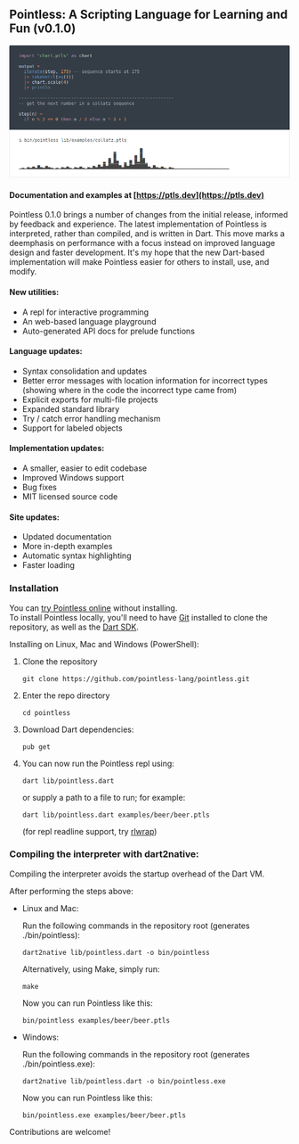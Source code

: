 ## Pointless: A Scripting Language for Learning and Fun (v0.1.0)

[![sample code](screenshot.png)](https://ptls.dev)

#### Documentation and examples at [https://ptls.dev](https://ptls.dev)

Pointless 0.1.0 brings a number of changes from the initial release, informed by feedback and experience. The latest implementation of Pointless is interpreted, rather than compiled, and is written in Dart. This move marks a deemphasis on performance with a focus instead on improved language design and faster development. It's my hope that the new Dart-based implementation will make Pointless easier for others to install, use, and modify.

#### New utilities:

- A repl for interactive programming
- An web-based language playground
- Auto-generated API docs for prelude functions

#### Language updates:

- Syntax consolidation and updates
- Better error messages with location information for incorrect types
  (showing where in the code the incorrect type came from)
- Explicit exports for multi-file projects
- Expanded standard library
- Try / catch error handling mechanism
- Support for labeled objects

#### Implementation updates:

- A smaller, easier to edit codebase
- Improved Windows support
- Bug fixes
- MIT licensed source code

#### Site updates:

- Updated documentation
- More in-depth examples
- Automatic syntax highlighting
- Faster loading

### Installation

You can [try Pointless online](https://ptls.dev/online) without installing.  
To install Pointless locally, you'll need to have [Git](https://git-scm.com/downloads) installed to clone the repository, as well as the [Dart SDK](https://dart.dev/get-dart).

Installing on Linux, Mac and Windows (PowerShell):

1. Clone the repository

    ```
    git clone https://github.com/pointless-lang/pointless.git
    ```

2. Enter the repo directory

    ```
    cd pointless
    ```

3. Download Dart dependencies:

    ```
    pub get
    ```

4.  You can now run the Pointless repl using:

    ```
    dart lib/pointless.dart
    ```

    or supply a path to a file to run; for example:

    ```
    dart lib/pointless.dart examples/beer/beer.ptls
    ```

    (for repl readline support, try [rlwrap](https://github.com/hanslub42/rlwrap)) 

### Compiling the interpreter with dart2native:

Compiling the interpreter avoids the startup overhead of the Dart VM.

After performing the steps above:

- Linux and Mac:

    Run the following commands in the repository root (generates ./bin/pointless):
  
    ```
    dart2native lib/pointless.dart -o bin/pointless
    ```

    Alternatively, using Make, simply run:

    ```
    make
    ```

    Now you can run Pointless like this:

    ```
    bin/pointless examples/beer/beer.ptls
    ```

- Windows:

    Run the following commands in the repository root (generates ./bin/pointless.exe):

    ```
    dart2native lib/pointless.dart -o bin/pointless.exe
    ```

    Now you can run Pointless like this:

    ```
    bin/pointless.exe examples/beer/beer.ptls
    ```

Contributions are welcome!
